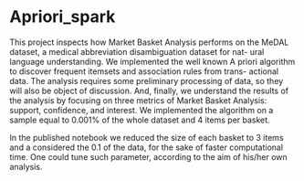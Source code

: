 # Apriori_spark

This project inspects how Market Basket Analysis performs on the MeDAL dataset, a medical abbreviation disambiguation dataset for nat- ural language understanding. We implemented the well known A priori algorithm to discover frequent itemsets and association rules from trans- actional data. The analysis requires some preliminary processing of data, so they will also be object of discussion. And, finally, we understand the results of the analysis by focusing on three metrics of Market Basket Analysis: support, confidence, and interest. We implemented the algorithm on a sample equal to 0.001% of the whole dataset and 4 items per basket. 

In the published notebook we reduced the size of each basket to 3 items and a considered the 0.1 of the data, for the sake of faster computational time. 
One could tune such parameter, according to the aim of his/her own analysis. 
